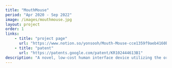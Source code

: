 ```yaml
---
title: "MouthMouse"
period: "Apr 2020 - Sep 2022"
image: /images/mouthmouse.jpg
layout: project
order: 1
links:
    - title: "project page"
      url: "https://www.notion.so/yonsooh/Mouth-Mouse-cce1359f9aeb4160b63baa3e9d084200"
    - title: "patent"
      url: "https://patents.google.com/patent/KR102444613B1"
description: "A novel, low-cost human interface device utilizing the oral cavity, enabling easier computer and mobile device usage for individuals with physical disabilities."
---
```

